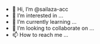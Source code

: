 - 👋 Hi, I’m @sailaza-acc
- 👀 I’m interested in ...
- 🌱 I’m currently learning ...
- 💞️ I’m looking to collaborate on ...
- 📫 How to reach me ...

<!---
sailaza-acc/sailaza-acc is a ✨ special ✨ repository because its `README.md` (this file) appears on your GitHub profile.
You can click the Preview link to take a look at your changes.
--->
